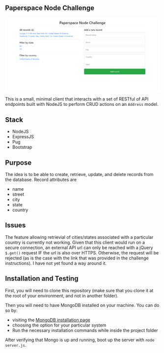 ## Paperspace Node Challenge
![paperspace-node-challenge](https://github.com/demesvardestin/paperspace-node/raw/master/public/assets/paperspace_node_challenge.png "paperspace-node-challenge")

This is a small, minimal client that interacts with a set of RESTful of API endpoints
built with NodeJS to perform CRUD actions on an ```Address``` model.

## Stack

- NodeJS
- ExpressJS
- Pug
- Bootstrap

## Purpose

The idea is to be able to create, retrieve, update, and delete records from the
database. Record attributes are

- name
- street
- city
- state
- country


## Issues

The feature allowing retrievial of cities/states associated with a particular
country is currently not working. Given that this client would run on a secure
connection, an external API url can only be reached with a jQuery ```$.get()``` request IF
the url is also over HTTPS. Otherwise, the request will be rejected (as is the case
with the link that was provided in the challenge instructions). I have not
yet found a way around it.

## Installation and Testing

First, you will need to clone this repository (make sure that you clone it at
the root of your environment, and not in another folder).

Then you will need to have MongoDB installed on your machine. You can do so by:

- visiting the [MongoDB installation page](https://docs.mongodb.com/manual/installation/ "MongoDB installation page")
- choosing the option for your particular system
- Run the necessary installation commands while inside the project folder

After verifying that Mongo is up and running, boot up the server with
```node server.js```.